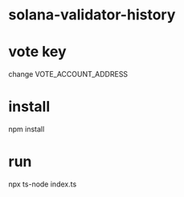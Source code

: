 # solana-validator-history


# vote key
change VOTE_ACCOUNT_ADDRESS

# install
npm install
# run
npx ts-node index.ts
